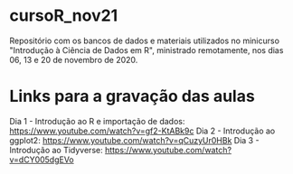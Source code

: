 # cursoR_nov21
Repositório com os bancos de dados e materiais utilizados no minicurso "Introdução à Ciência de Dados em R", ministrado remotamente, nos dias 06, 13 e 20 de novembro de 2020.

# Links para a gravação das aulas
Dia 1 - Introdução ao R e importação de dados: https://www.youtube.com/watch?v=gf2-KtABk9c
Dia 2 - Introdução ao ggplot2: https://www.youtube.com/watch?v=qCuzyUr0HBk
Dia 3 - Introdução ao Tidyverse: https://www.youtube.com/watch?v=dCY005dgEVo
